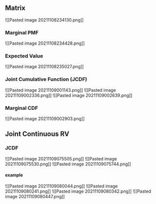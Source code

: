 ## Matrix
![[Pasted image 20211108234130.png]]
### Marginal PMF
![[Pasted image 20211108234428.png]]
### Expected Value
![[Pasted image 20211108235027.png]]
### Joint Cumulative Function (JCDF)
![[Pasted image 20211109001143.png]]
![[Pasted image 20211109002336.png]]
![[Pasted image 20211109002639.png]]
### Marginal CDF
![[Pasted image 20211109002903.png]]

## Joint Continuous RV
### JCDF
![[Pasted image 20211109075505.png]]
![[Pasted image 20211109075530.png]]
![[Pasted image 20211109075744.png]]
#### example
![[Pasted image 20211109080044.png]]
![[Pasted image 20211109080241.png]]
![[Pasted image 20211109080342.png]]
![[Pasted image 20211109080447.png]]